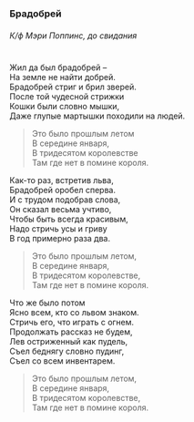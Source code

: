 ### Брадобрей
###### К/ф Мэри Поппинс, до свидания
#
Жил да был брадобрей –  
На земле не найти добрей.  
Брадобрей стриг и брил зверей.  
После той чудесной стрижки  
Кошки были словно мышки,  
Даже глупые мартышки походили на людей.  

> Это было прошлым летом  
> В середине января,  
> В тридесятом королевстве  
> Там где нет в помине короля.  

Как-то раз, встретив льва,  
Брадобрей оробел сперва.  
И с трудом подобрав слова,  
Он сказал весьма учтиво,  
Чтобы быть всегда красивым,  
Надо стричь усы и гриву  
В год примерно раза два.  

> Это было прошлым летом,  
> В середине января,  
> В тридесятом королевстве,  
> Там где нет в помине короля.  

Что же было потом  
Ясно всем, кто со львом знаком.  
Стричь его, что играть с огнем.  
Продолжать рассказ не будем,  
Лев остриженный как пудель,  
Съел беднягу словно пудинг,  
Съел со всем инвентарем.  

> Это было прошлым летом,  
> В середине января,  
> В тридесятом королевстве,  
> Там где нет в помине короля.  
